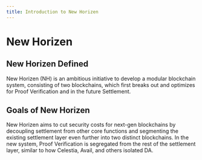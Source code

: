 ```yaml
---
title: Introduction to New Horizen
---
```


# New Horizen

## New Horizen Defined

New Horizen (NH) is an ambitious initiative to develop a modular blockchain system, consisting of two blockchains, which first breaks out and optimizes for Proof Verification and in the future Settlement.

## Goals of New Horizen

New Horizen aims to cut security costs for next-gen blockchains by decoupling settlement from other core functions and segmenting the existing settlement layer even further into two distinct blockchains. In the new system, Proof Verification is segregated from the rest of the settlement layer, similar to how Celestia, Avail, and others isolated DA.
